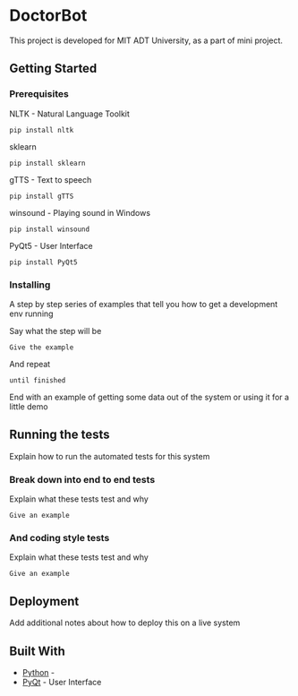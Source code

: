# DoctorBot

This project is developed for MIT ADT University, as a part of mini project.

## Getting Started


### Prerequisites

NLTK - Natural Language Toolkit

```
pip install nltk
```

sklearn

```
pip install sklearn
```

gTTS - Text to speech

```
pip install gTTS
```

winsound - Playing sound in Windows

```
pip install winsound
```

PyQt5 - User Interface
```
pip install PyQt5
```

### Installing

A step by step series of examples that tell you how to get a development env running

Say what the step will be

```
Give the example
```

And repeat

```
until finished
```

End with an example of getting some data out of the system or using it for a little demo

## Running the tests

Explain how to run the automated tests for this system

### Break down into end to end tests

Explain what these tests test and why

```
Give an example
```

### And coding style tests

Explain what these tests test and why

```
Give an example
```

## Deployment

Add additional notes about how to deploy this on a live system

## Built With

* [Python](https://docs.python.org/3/) - 
* [PyQt](https://pypi.org/project/PyQt5/) - User Interface

